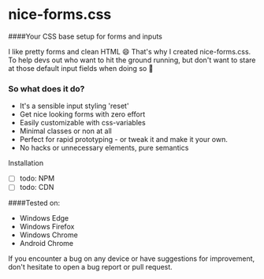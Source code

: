 # nice-forms.css
####Your CSS base setup for forms and inputs

I like pretty forms and clean HTML 😄 That's why I created nice-forms.css. To help devs out who want to hit the ground running, but don't want to stare at those default input fields when doing so 💩

### So what does it do?
- It's a sensible input styling 'reset'
- Get nice looking forms with zero effort
- Easily customizable with css-variables
- Minimal classes or non at all
- Perfect for rapid prototyping - or tweak it and make it your own.
- No hacks or unnecessary elements, pure semantics

Installation
- [ ] todo: NPM
- [ ] todo: CDN

####Tested on:
- Windows Edge
- Windows Firefox
- Windows Chrome
- Android Chrome

If you encounter a bug on any device or have suggestions for improvement, don't hesitate to open a bug report or pull request.
